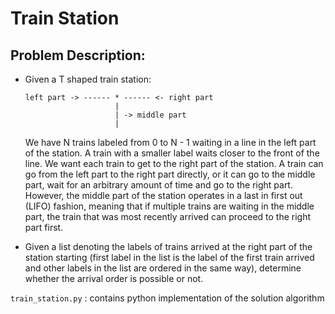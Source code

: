# Train Station
## Problem Description:

- Given a T shaped train station:

    ```
    left part -> ------ * ------ <- right part
                        |
                        | -> middle part
                        |
 
    ```

    We have N trains labeled from 0 to N - 1 waiting in a line in the 
    left part of the station. A train with a smaller label waits closer
    to the front of the line. We want each train to get to the right part
    of the station. A train can go from the left part to the right part 
    directly, or it can go to the middle part, wait for an arbitrary amount
    of time and go to the right part. However, the middle part of the station
    operates in a last in first out (LIFO) fashion, meaning that if multiple 
    trains are waiting in the middle part, the train that was most recently 
    arrived can proceed to the right part first.

-   Given a list denoting the labels of trains arrived at the right
    part of the station starting (first label in the list is the label of
    the first train arrived and other labels in the list are ordered in the 
    same way), determine whether the arrival order is possible or not.

`train_station.py` : contains python implementation of the solution algorithm